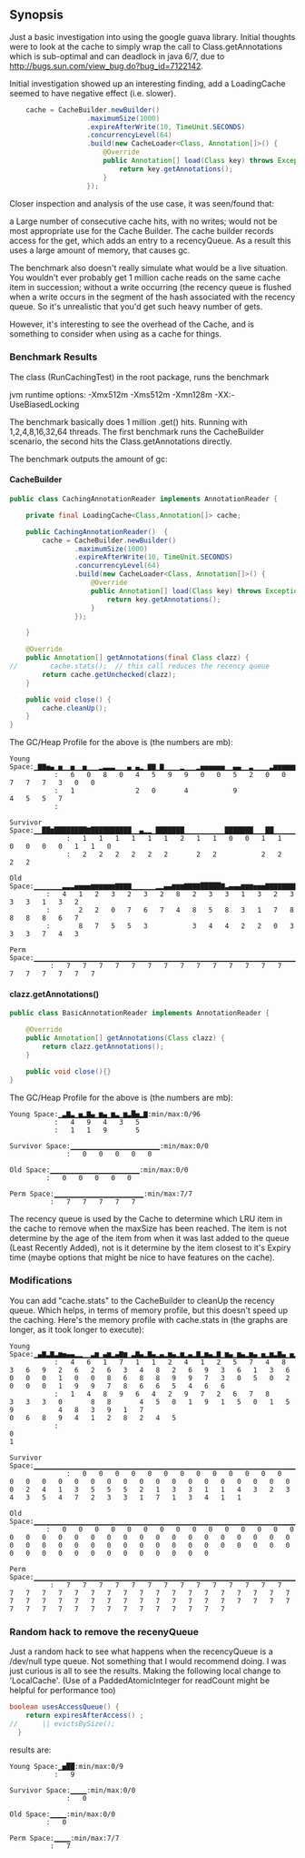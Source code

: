 ## Synopsis

Just a basic investigation into using the google guava library.  Initial thoughts were to look
at the cache to simply wrap the call to Class.getAnnotations which is sub-optimal and can deadlock in
java 6/7, due to http://bugs.sun.com/view_bug.do?bug_id=7122142.

Initial investigation showed up an interesting finding, add a LoadingCache seemed to have negative effect (i.e. slower).

```java
    cache = CacheBuilder.newBuilder()
                   .maximumSize(1000)
                   .expireAfterWrite(10, TimeUnit.SECONDS)
                   .concurrencyLevel(64)
                   .build(new CacheLoader<Class, Annotation[]>() {
                       @Override
                       public Annotation[] load(Class key) throws Exception {
                           return key.getAnnotations();
                       }
                   });
```

Closer inspection and analysis of the use case, it was seen/found that:

a Large number of consecutive cache hits, with no writes; would not be most appropriate use
for the Cache Builder.  The cache builder records access for the get, which adds an entry to a recencyQueue.  As a
result this uses a large amount of memory, that causes gc.

The benchmark also doesn't really simulate what would be a live situation.  You wouldn't ever probably get 1 million
cache reads on the same cache item in succession; without a write occurring (the recency queue is flushed when a write
occurs in the segment of the hash associated with the recency queue.  So it's unrealistic that you'd get such heavy
number of gets.

However, it's interesting to see the overhead of the Cache, and is something to consider when using as a cache for things.

### Benchmark Results

The class (RunCachingTest) in the root package, runs the benchmark

jvm runtime options: -Xmx512m -Xms512m -Xmn128m -XX:-UseBiasedLocking

The benchmark basically does 1 million .get() hits.  Running with 1,2,4,8,16,32,64 threads.
The first benchmark runs the CacheBuilder scenario, the second hits the Class.getAnnotations directly.

The benchmark outputs the amount of gc:


#### CacheBuilder

```java
public class CachingAnnotationReader implements AnnotationReader {

    private final LoadingCache<Class,Annotation[]> cache;

    public CachingAnnotationReader()  {
        cache = CacheBuilder.newBuilder()
                .maximumSize(1000)
                .expireAfterWrite(10, TimeUnit.SECONDS)
                .concurrencyLevel(64)
                .build(new CacheLoader<Class, Annotation[]>() {
                    @Override
                    public Annotation[] load(Class key) throws Exception {
                        return key.getAnnotations();
                    }
                });

    }

    @Override
    public Annotation[] getAnnotations(final Class clazz) {
//        cache.stats();  // this call reduces the recency queue
        return cache.getUnchecked(clazz);
    }

    public void close() {
        cache.cleanUp();
    }
}
```

The GC/Heap Profile for the above is (the numbers are mb):

```
Young Space:▁▇▇▅▄▁▅▁▁▅▁▁▅▁▁▁▂▃▃▃▁▁▁▄▁▄▂▁▇▇▁▇▁▁▁▁▂▁▁▁▂▅▅▅▅▅▅▁▁▄▄▁▁▃▁▁▁▁▃▆▆▆▆▆▆▆▆▆▆██▃▁▃▅▁▁▁▂▁▁▁▁:min/max:0/102
           :   6   0   8   0   4   5   9   9   0   0   5   2   0   0   7   7   7   3   0   0
           :   1               2   0       4           9               4   5   5   7
           :

Survivor Space:▁▁██▆████████▇██████████▁▁▄▂▂▁███████▁▁▁▁▁▁▁▁▁▁███████▁▁▁██▁▁▁▁▁▁▁▁▁▁██████████▁▁▁▁:min/max:0/12
              :   1   1   1   1   1   1   2   1   1   0   0   1   1   0   0   0   0   1   1   0
              :   2   2   2   2   2   2       2   2           2   2                   2   2

Old Space:▁▁▁▁▁▁▁▃▃▃▅▅▅▅▆▆▆▆▆▆▇▇▇▇▁▁▁▁▁▁▂▂▄▄▆▆▆▇▇▇▇█████▇▃▄▄▄▆▆▆▅▅▅▇▇▇▇▇▇▇▇▇▇▇▇▇▄▄▅▅▅▇▇▇▇▅▅▅▅:min/max:0/384
         :   4   1   2   3   2   3   2   8   2   3   3   1   3   2   3   3   3   1   3   2
         :       2   2   0   7   6   7   4   8   5   8   3   1   7   8   8   8   8   6   7
         :       8   7   5   5   3           3   4   4   2   2   0   3   3   3   7   4   3

Perm Space:▁▁▁▁▁▁▁▁▁▁▁▁▁▁▁▁▁▁▁▁▁▁▁▁▁▁▁▁▁▁▁▁▁▁▁▁▁▁▁▁▁▁▁▁▁▁▁▁▁▁▁▁▁▁▁▁▁▁▁▁▁▁▁▁▁▁▁▁▁▁▁▁▁▁▁▁▁▁▁▁▁▁▁:min/max:7/7
          :   7   7   7   7   7   7   7   7   7   7   7   7   7   7   7   7   7   7   7   7
```

#### clazz.getAnnotations()

```java
public class BasicAnnotationReader implements AnnotationReader {

    @Override
    public Annotation[] getAnnotations(Class clazz) {
        return clazz.getAnnotations();
    }

    public void close(){}
}
```

The GC/Heap Profile for the above is (the numbers are mb):

```
Young Space:▁▃▇▃▁▅▂▇▄▁▆▄▁▆▃▁▆▃█▅▂▇:min/max:0/96
           :   4   9   4   3   5
           :   1   1   9       5

Survivor Space:▁▁▁▁▁▁▁▁▁▁▁▁▁▁▁▁▁▁▁▁▁▁:min/max:0/0
              :   0   0   0   0   0

Old Space:▁▁▁▁▁▁▁▁▁▁▁▁▁▁▁▁▁▁▁▁▁▁:min/max:0/0
         :   0   0   0   0   0

Perm Space:▁▁▁▁▁▁▁▁▁▁▁▁▁▁▁▁▁▁▁▁▁▁:min/max:7/7
          :   7   7   7   7   7
```

The recency queue is used by the Cache to determine which LRU item in the cache to remove when the maxSize has been
reached.  The item is not determine by the age of the item from when it was last added to the queue (Least Recently Added),
not is it determine by the item closest to it's Expiry time (maybe options that might be nice to have features on the cache).

### Modifications

You can add "cache.stats" to the CacheBuilder to cleanUp the recency queue.  Which helps, in terms of memory
profile, but this doesn't speed up the caching.  Here's the memory profile with cache.stats in (the graphs are
longer, as it took longer to execute):

```
Young Space:▁▄▇▃▇▃▆▅▄▄▂▂▁▁▃▆▁▄▆▂▄▇▆▁▃▇▄▂▇▄▂▄▂▆▄▂▆▂▄▂▇▂▆▄▂▇▁▆▄▁▆▄▂▆▄▁▅▂▆▃▇▄▁▅▂▆▃▇▄▁▅▂▅▇▄▁▄▁▅▂▇▄▁▅▂▆▄▁▅▂▆▄▁▅▂▆▄▁▅▂▆▃█▅▂▆▃▇▄▁▆▃▇▄▁▅▂▆▃▇▄▁▆▃▇▄▁▅▂▇▄▁▄▁▄▁▄▄▄▁▄▂▅▂▆▁▅▁▄▁▄▁▃▇▃▆▂▅▁▅▁▅▂▆▃▇▂▇▃▇▃▇▃▇▃▇▄▁▄▁▄▁▅▁▅▁▄▁▄▁▅▁▄▁▄▁▄▁▅▁▄▁▄▁▄▁▄▁▄▇▄▁▄▁▄▇▄▇▃▇▃▇▃▇▃▇▂▆▂▆▂▆▃▆▂▅▁▄▁▅▁▅▁▄▄▄▅▃▇▄▁▅▂▅▁▅▂▆:min/max:0/102
           :   4   6   1   7   1   1   2   4   1   2   5   7   4   8   3   6   9   2   6   2   6   3   4   8   2   6   9   3   6   1   3   6   0   0   0   1   0   0   8   6   8   8   9   9   7   3   0   5   0   2   0   0   0   1   9   9   7   8   6   6   5   4   6   6
           :   1   4   8   9   6   4   2   9   7   2   6   7   8       3   3   3   0       8   8       4   5   0   1   9   1   5   0   1   5               9           4   8   3   9   1   7                                       0   6   8   9   4   1   2   8   2   4   5
           :                                                                                                                       0                                                                                               1

Survivor Space:▁▁▁▁▁▁▁▁▁▁▁▁▁▁▁▁▁▁▁▁▁▁▁▁▁▁▁▁▁▁▁▁▁▁▁▁▁▁▁▁▁▁▁▁▁▁▁▁▁▁▁▁▁▁▁▁▁▁▁▁▁▁▁▁▁▁▁▁▁▁▁▁▁▁▁▁▂▁▁▁▁▁▁▁▁▁▁▁▁▁▁▁▁▁▁▁▁▁▁▁▁▁▁▁▁▁▁▁▁▁▁▁▁▁▁▁▁▁▁▁▁▁▁▁▁▁▁▁▁▁▂▃▃▆▅▅▆▃▅▂▂▁▃▄▅▅▅▆▅▄▅▆▇▆▆▆▆▅▄▃▄▃▁▂▃▂▆▄▃▄▄▄▆▃▂▂▃▃▂▂▄▁▃▅▅▇▅▄▆▁▂▃▅▅▄▄▄▃▂▅▆▃▃▄▃▃▅▆▅▃▃▅▄▂▄█▄▅▃▃▅▃▄▄▅▄▅▄▄▄▃▂▃▅▇█▆▄▃▂▄▃▄▄▆▃▄▅▄▁▂▂▃▅▅▂▁▁:min/max:0/7
              :   0   0   0   0   0   0   0   0   0   0   0   0   0   0   0   0   0   0   0   0   0   0   0   0   0   0   0   0   0   0   0   0   2   4   1   3   5   5   5   2   1   3   3   1   1   4   3   2   3   4   3   5   4   7   2   3   3   1   7   1   3   4   1   1

Old Space:▁▁▁▁▁▁▁▁▁▁▁▁▁▁▁▁▁▁▁▁▁▁▁▁▁▁▁▁▁▁▁▁▁▁▁▁▁▁▁▁▁▁▁▁▁▁▁▁▁▁▁▁▁▁▁▁▁▁▁▁▁▁▁▁▁▁▁▁▁▁▁▁▁▁▁▁▁▁▁▁▁▁▁▁▁▁▁▁▁▁▁▁▁▁▁▁▁▁▁▁▁▁▁▁▁▁▁▁▁▁▁▁▁▁▁▁▁▁▁▁▁▁▁▁▁▁▁▁▁▁▁▁▁▁▁▁▁▁▁▁▁▁▁▁▁▁▁▁▁▁▁▁▁▁▁▁▁▁▁▁▁▁▁▁▁▁▁▁▁▁▁▁▁▁▁▁▁▁▁▁▁▁▁▁▁▁▁▁▁▁▁▁▁▁▁▁▁▁▁▁▁▁▁▁▁▁▁▁▁▁▁▁▁▁▁▁▁▁▁▁▁▁▁▁▁▁▁▁▁▁▁▁▁▁▁▁▁▁▁▁▁▁▁▁▁▁▁▁▁▁▁▁▁▁▁▁▁▁:min/max:0/0
         :   0   0   0   0   0   0   0   0   0   0   0   0   0   0   0   0   0   0   0   0   0   0   0   0   0   0   0   0   0   0   0   0   0   0   0   0   0   0   0   0   0   0   0   0   0   0   0   0   0   0   0   0   0   0   0   0   0   0   0   0   0   0   0   0

Perm Space:▁▁▁▁▁▁▁▁▁▁▁▁▁▁▁▁▁▁▁▁▁▁▁▁▁▁▁▁▁▁▁▁▁▁▁▁▁▁▁▁▁▁▁▁▁▁▁▁▁▁▁▁▁▁▁▁▁▁▁▁▁▁▁▁▁▁▁▁▁▁▁▁▁▁▁▁▁▁▁▁▁▁▁▁▁▁▁▁▁▁▁▁▁▁▁▁▁▁▁▁▁▁▁▁▁▁▁▁▁▁▁▁▁▁▁▁▁▁▁▁▁▁▁▁▁▁▁▁▁▁▁▁▁▁▁▁▁▁▁▁▁▁▁▁▁▁▁▁▁▁▁▁▁▁▁▁▁▁▁▁▁▁▁▁▁▁▁▁▁▁▁▁▁▁▁▁▁▁▁▁▁▁▁▁▁▁▁▁▁▁▁▁▁▁▁▁▁▁▁▁▁▁▁▁▁▁▁▁▁▁▁▁▁▁▁▁▁▁▁▁▁▁▁▁▁▁▁▁▁▁▁▁▁▁▁▁▁▁▁▁▁▁▁▁▁▁▁▁▁▁▁▁▁▁▁▁▁▁:min/max:7/7
          :   7   7   7   7   7   7   7   7   7   7   7   7   7   7   7   7   7   7   7   7   7   7   7   7   7   7   7   7   7   7   7   7   7   7   7   7   7   7   7   7   7   7   7   7   7   7   7   7   7   7   7   7   7   7   7   7   7   7   7   7   7   7   7   7
```

### Random hack to remove the recenyQueue

Just a random hack to see what happens when the recencyQueue is a /dev/null type queue.  Not something that I would
recommend doing.  I was just curious is all to see the results.  Making the following local change to 'LocalCache'.
(Use of a PaddedAtomicInteger for readCount might be helpful for performance too)

```java
boolean usesAccessQueue() {
    return expiresAfterAccess() ;
//      || evictsBySize();
  }
```

results are:

```
Young Space:▁▅██:min/max:0/9
           :   9

Survivor Space:▁▁▁▁:min/max:0/0
              :   0

Old Space:▁▁▁▁:min/max:0/0
         :   0

Perm Space:▁▁▁▁:min/max:7/7
          :   7
```
